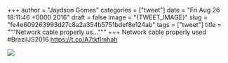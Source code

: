 
+++
author = "Jaydson Gomes"
categories = ["tweet"]
date = "Fri Aug 26 18:11:46 +0000 2016"
draft = false
image = "{TWEET_IMAGE}"
slug = "fe4e609263993d27c8a2a354b5751bdef8e124ab"
tags = ["tweet"]
title = """Network cable properly us..."""
+++
Network cable properly used #BrazilJS2016 https://t.co/A7tkfImhah

![](/images/tweet-media/769235905953529856-CqzfPDkXgAAYUmp.jpg)
